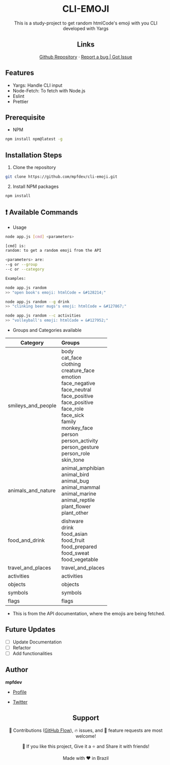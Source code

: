 <h1 align="center"> CLI-EMOJI </h1>
<p align="center">This is a study-project to get random htmlCode's emoji with you CLI developed with Yargs</p>

<h2 align="center">Links </h2>
<p align="center">
    <a href="https://github.com/mpfdev/cli-emoji" title="<repo-title>">Github Repository</a>
    ·
    <a href="https://github.com/mpfdev/cli-emoji/issues/new" title="Report Bug / Request Feature">Report a bug |  Got Issue</a>
</p>

## Features

- Yargs: Handle CLI input
- Node-Fetch: To fetch with Node.js
- Eslint
- Prettier

## Prerequisite

- NPM

```Bash
npm install npm@latest -g
```

## Installation Steps

1. Clone the repository

```Bash
git clone https://github.com/mpfdev/cli-emoji.git
```

2.  Install NPM packages

```Bash
npm install
```

## ❗ Available Commands

- Usage

```Bash
node app.js [cmd] <parameters>

[cmd] is:
random: to get a random emoji from the API

<parameters> are:
--g or --group
--c or --category

Examples:

node app.js random
>> "open book's emoji: htmlCode = &#128214;"

node app.js random --g drink
>> "clinking beer mugs's emoji: htmlCode = &#127867;"

node app.js random --c activities
>> "volleyball's emoji: htmlCode = &#127952;"
```

- Groups and Categories available

| Category           | Groups                                                                                                                                                                                                                                                    |
| ------------------ | :-------------------------------------------------------------------------------------------------------------------------------------------------------------------------------------------------------------------------------------------------------- |
| smileys_and_people | body<br>cat_face<br>clothing<br>creature_face<br>emotion<br>face_negative<br>face_neutral<br>face_positive<br>face_positive<br>face_role<br>face_sick<br>family<br>monkey_face<br>person<br>person_activity<br>person_gesture<br>person_role<br>skin_tone |
| animals_and_nature | animal_amphibian<br>animal_bird<br>animal_bug<br>animal_mammal<br>animal_marine<br>animal_reptile<br>plant_flower<br>plant_other                                                                                                                          |
| food_and_drink     | dishware<br>drink<br>food_asian<br>food_fruit<br>food_prepared<br>food_sweat<br>food_vegetable                                                                                                                                                            |
| travel_and_places  | travel_and_places                                                                                                                                                                                                                                         |
| activities         | activities                                                                                                                                                                                                                                                |
| objects            | objects                                                                                                                                                                                                                                                   |
| symbols            | symbols                                                                                                                                                                                                                                                   |
| flags              | flags                                                                                                                                                                                                                                                     |

- This is from the API documentation, where the emojis are being fetched.

## Future Updates

- [ ] Update Documentation
- [ ] Refactor
- [ ] Add functionalities

## Author

**mpfdev**

- [Profile](https://github.com/mpfdev)

- [Twitter](https://www.twitter.com/mpfdev)

<h2 align="center"> Support</h2>

<p align="center">🎀 Contributions (<a href="https://guides.github.com/introduction/flow" title="GitHub flow">GitHub Flow</a>), 🔥 issues, and 🥮 feature requests are most welcome!</p>

<p align="center">💙 If you like this project, Give it a ⭐ and Share it with friends!</p>

<p align="center">Made with  ❤️ in Brazil</p>
